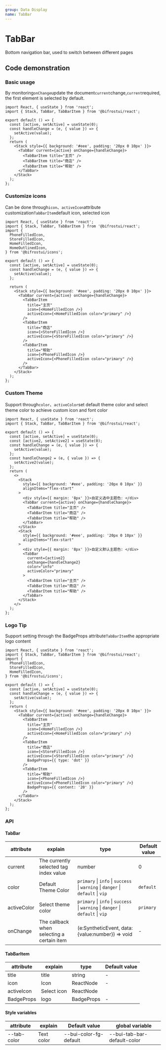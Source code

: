 ```yaml
---
group: Data Display
name: TabBar
---
```


# TabBar

Bottom navigation bar, used to switch between different pages

## Code demonstration

### Basic usage

By monitoring`onChange`update the document`current`change,`current`required, the first element is selected by default.

```tsx
import React, { useState } from 'react';
import { Stack, TabBar, TabBarItem } from '@bifrostui/react';

export default () => {
  const [active, setActive] = useState(0);
  const handleChange = (e, { value }) => {
    setActive(value);
  };
  return (
    <Stack style={{ background: '#eee', padding: '20px 0 10px' }}>
      <TabBar current={active} onChange={handleChange}>
        <TabBarItem title="主页" />
        <TabBarItem title="商店" />
        <TabBarItem title="帮助" />
      </TabBar>
    </Stack>
  );
};
```

### Customize icons

Can be done through`icon`、`activeIcon`attribute customization`TabBarItem`default icon, selected icon

```tsx
import React, { useState } from 'react';
import { Stack, TabBar, TabBarItem } from '@bifrostui/react';
import {
  PhoneFilledIcon,
  StoreFilledIcon,
  HomeFilledIcon,
  HomeOutlinedIcon,
} from '@bifrostui/icons';

export default () => {
  const [active, setActive] = useState(0);
  const handleChange = (e, { value }) => {
    setActive(value);
  };

  return (
    <Stack style={{ background: '#eee', padding: '20px 0 10px' }}>
      <TabBar current={active} onChange={handleChange}>
        <TabBarItem
          title="主页"
          icon={<HomeFilledIcon />}
          activeIcon={<HomeFilledIcon color="primary" />}
        />
        <TabBarItem
          title="商店"
          icon={<StoreFilledIcon />}
          activeIcon={<StoreFilledIcon color="primary" />}
        />
        <TabBarItem
          title="帮助"
          icon={<PhoneFilledIcon />}
          activeIcon={<PhoneFilledIcon color="primary" />}
        />
      </TabBar>
    </Stack>
  );
};
```

### Custom Theme

Support through`color`、`activeColor`set default theme color and select theme color to achieve custom icon and font color

```tsx
import React, { useState } from 'react';
import { Stack, TabBar, TabBarItem } from '@bifrostui/react';

export default () => {
  const [active, setActive] = useState(0);
  const [active2, setActive2] = useState(0);
  const handleChange = (e, { value }) => {
    setActive(value);
  };
  const handleChange2 = (e, { value }) => {
    setActive2(value);
  };
  return (
    <>
      <Stack
        style={{ background: '#eee', padding: '20px 0 10px' }}
        alignItems="flex-start"
      >
        <div style={{ margin: '8px' }}>自定义选中主题色: </div>
        <TabBar current={active} onChange={handleChange}>
          <TabBarItem title="主页" />
          <TabBarItem title="商店" />
          <TabBarItem title="帮助" />
        </TabBar>
      </Stack>
      <Stack
        style={{ background: '#eee', padding: '20px 0 10px' }}
        alignItems="flex-start"
      >
        <div style={{ margin: '8px' }}>自定义默认主题色: </div>
        <TabBar
          current={active2}
          onChange={handleChange2}
          color="info"
          activeColor="primary"
        >
          <TabBarItem title="主页" />
          <TabBarItem title="商店" />
          <TabBarItem title="帮助" />
        </TabBar>
      </Stack>
    </>
  );
};
```

### Logo Tip

Support setting through the BadgeProps attribute`TabBarItem`the appropriate logo content

```tsx
import React, { useState } from 'react';
import { Stack, TabBar, TabBarItem } from '@bifrostui/react';
import {
  PhoneFilledIcon,
  StoreFilledIcon,
  HomeFilledIcon,
} from '@bifrostui/icons';

export default () => {
  const [active, setActive] = useState(0);
  const handleChange = (e, { value }) => {
    setActive(value);
  };
  return (
    <Stack style={{ background: '#eee', padding: '20px 0 10px' }}>
      <TabBar current={active} onChange={handleChange}>
        <TabBarItem
          title="主页"
          icon={<HomeFilledIcon />}
          activeIcon={<HomeFilledIcon color="primary" />}
        />
        <TabBarItem
          title="商店"
          icon={<StoreFilledIcon />}
          activeIcon={<StoreFilledIcon color="primary" />}
          BadgeProps={{ type: 'dot' }}
        />
        <TabBarItem
          title="帮助"
          icon={<PhoneFilledIcon />}
          activeIcon={<PhoneFilledIcon color="primary" />}
          BadgeProps={{ content: '20' }}
        />
      </TabBar>
    </Stack>
  );
};
```

### API

#### TabBar

| attribute   | explain                                    | type                                                                            | Default value |
| ----------- | ------------------------------------------ | ------------------------------------------------------------------------------- | ------------- |
| current     | The currently selected tag index value     | number                                                                          | 0             |
| color       | Default Theme Color                        | `primary` \| `info` \| `success` \| `warning` \| `danger` \| `default` \| `vip` | `default`     |
| activeColor | Select theme color                         | `primary` \| `info` \| `success` \| `warning` \| `danger` \| `default` \| `vip` | `primary`     |
| onChange    | The callback when selecting a certain item | (e:SyntheticEvent, data:{value:number}) => void                                 | -             |

#### TabBarItem

| attribute  | explain     | type       | Default value |
| ---------- | ----------- | ---------- | ------------- |
| title      | title       | string     | -             |
| icon       | Icon        | ReactNode  | -             |
| activeIcon | Select icon | ReactNode  |
| BadgeProps | logo        | BadgeProps | -             |

#### Style variables

| attribute   | explain    | Default value          | global variable             |
| ----------- | ---------- | ---------------------- | --------------------------- |
| --tab-color | Text color | --bui-color-fg-default | --bui-tab-bar-default-color |
